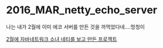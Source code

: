 # 2016_MAR_netty_echo_server

나는 내가 2월에 이미 에코 서버를 만든 것을 까먹었다네....멍청이 

[2월에 자바네트워크 소녀 네티를 보고 만든 프로젝트](https://github.com/dayoungles/2016_Feb_netty_EchoServer)



